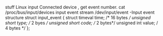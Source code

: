 stuff
Linux input
Connected device , get event number.
cat /proc/bus/input/devices 
input event stream
/dev/input/event<n>
-Input event structure
struct input_event
{
   struct timeval time; /* 16 bytes */
   unsigned short type; /* 2 byes */
   unsigned short code; /* 2 bytes*/
   unsigned int value;  /  4 bytes */
};
    

